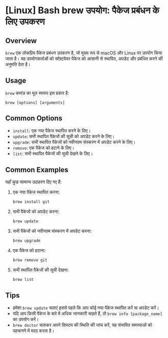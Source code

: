 # [Linux] Bash brew उपयोग: पैकेज प्रबंधन के लिए उपकरण

## Overview
`brew` एक लोकप्रिय पैकेज प्रबंधन उपकरण है, जो मुख्य रूप से macOS और Linux पर उपयोग किया जाता है। यह उपयोगकर्ताओं को सॉफ़्टवेयर पैकेज को आसानी से स्थापित, अपडेट और प्रबंधित करने की अनुमति देता है।

## Usage
`brew` कमांड का मूल स्वरूप इस प्रकार है:

```
brew [options] [arguments]
```

## Common Options
- `install`: एक नया पैकेज स्थापित करने के लिए।
- `update`: सभी स्थापित पैकेजों की सूची को अपडेट करने के लिए।
- `upgrade`: सभी स्थापित पैकेजों को नवीनतम संस्करण में अपडेट करने के लिए।
- `remove`: एक पैकेज को हटाने के लिए।
- `list`: सभी स्थापित पैकेजों की सूची देखने के लिए।

## Common Examples
यहाँ कुछ सामान्य उदाहरण दिए गए हैं:

1. एक नया पैकेज स्थापित करना:
   ```bash
   brew install git
   ```

2. सभी पैकेजों को अपडेट करना:
   ```bash
   brew update
   ```

3. सभी पैकेजों को नवीनतम संस्करण में अपडेट करना:
   ```bash
   brew upgrade
   ```

4. एक पैकेज को हटाना:
   ```bash
   brew remove git
   ```

5. सभी स्थापित पैकेजों की सूची देखना:
   ```bash
   brew list
   ```

## Tips
- हमेशा `brew update` चलाएं इससे पहले कि आप कोई नया पैकेज स्थापित करें या अपडेट करें।
- यदि आप किसी पैकेज के बारे में अधिक जानकारी चाहते हैं, तो `brew info [package_name]` का उपयोग करें।
- `brew doctor` चलाकर अपने सिस्टम की स्थिति की जांच करें, यह संभावित समस्याओं को पहचानने में मदद करता है।